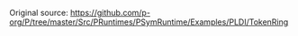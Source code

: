 Original source: https://github.com/p-org/P/tree/master/Src/PRuntimes/PSymRuntime/Examples/PLDI/TokenRing

